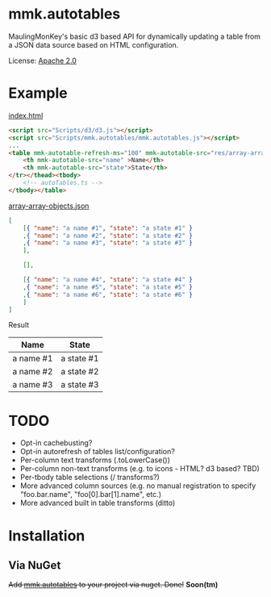 # mmk.autotables

MaulingMonKey's basic d3 based API for dynamically updating a table from a JSON data source based on HTML configuration.

License: [Apache 2.0](LICENSE.txt)

# Example

[index.html](mmk.autotables/index.html)
```html
<script src="Scripts/d3/d3.js"></script>
<script src="Scripts/mmk.autotables/mmk.autotables.js"></script>
...
<table mmk-autotable-refresh-ms="100" mmk-autotable-src="res/array-array-objects.json" mmk-autotable-xform="[0]"><thead><tr>
	<th mmk-autotable-src="name" >Name</th>
	<th mmk-autotable-src="state">State</th>
</tr></thead><tbody>
	<!-- autoTables.ts -->
</tbody></table>
```

[array-array-objects.json](mmk.autotables/res/array-array-objects.json)
```json
[
	[{ "name": "a name #1", "state": "a state #1" }
	,{ "name": "a name #2", "state": "a state #2" }
	,{ "name": "a name #3", "state": "a state #3" }
	],

	[],

	[{ "name": "a name #4", "state": "a state #4" }
	,{ "name": "a name #5", "state": "a state #5" }
	,{ "name": "a name #6", "state": "a state #6" }
	]
]
```

Result

| Name | State |
| ---- | ----- |
| a name #1 | a state #1 |
| a name #2 | a state #2 |
| a name #3 | a state #3 |


# TODO
* Opt-in cachebusting?
* Opt-in autorefresh of tables list/configuration?
* Per-column text transforms (.toLowerCase())
* Per-column non-text transforms (e.g. to icons - HTML? d3 based? TBD)
* Per-tbody table selections (/ transforms?)
* More advanced column sources (e.g. no manual registration to specify "foo.bar.name", "foo[0].bar[1].name", etc.)
* More advanced built in table transforms (ditto)

# Installation

## Via NuGet
<strike>Add [mmk.autotables](https://www.nuget.org/packages/mmk.autotables/) to your project via nuget.  Done!</strike> **Soon(tm)**
